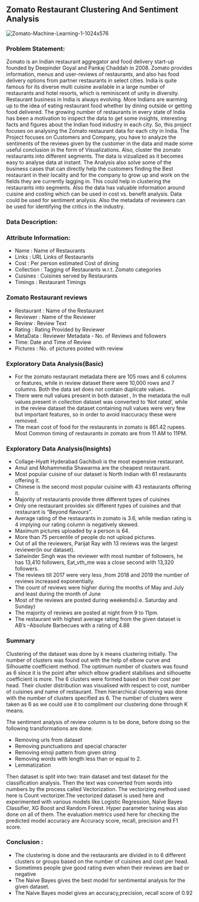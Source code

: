 ## Zomato Restaurant Clustering And Sentiment Analysis

![Zomato-Machine-Learning-1-1024x576](https://user-images.githubusercontent.com/105766113/231358984-9fc85ac0-1213-4a49-85b1-1770ae34904c.jpg)



### Problem Statement:
Zomato is an Indian restaurant aggregator and food delivery start-up founded by Deepinder Goyal and Pankaj Chaddah in 2008. Zomato provides information, menus and user-reviews of restaurants, and also has food delivery options from partner restaurants in select cities. India is quite famous for its diverse multi cuisine available in a large number of restaurants and hotel resorts, which is reminiscent of unity in diversity. Restaurant business in India is always evolving. More Indians are warming up to the idea of eating restaurant food whether by dining outside or getting food delivered. The growing number of restaurants in every state of India has been a motivation to inspect the data to get some insights, interesting facts and figures about the Indian food industry in each city. So, this project focuses on analysing the Zomato restaurant data for each city in India. The Project focuses on Customers and Company, you have to analyze the sentiments of the reviews given by the customer in the data and made some useful conclusion in the form of Visualizations. Also, cluster the zomato restaurants into different segments. The data is vizualized as it becomes easy to analyse data at instant. The Analysis also solve some of the business cases that can directly help the customers finding the Best restaurant in their locality and for the company to grow up and work on the fields they are currently lagging in. This could help in clustering the restaurants into segments. Also the data has valuable information around cuisine and costing which can be used in cost vs. benefit analysis. Data could be used for sentiment analysis. Also the metadata of reviewers can be used for identifying the critics in the industry.





### Data Description:

### Attribute Information:

   * Name : Name of Restaurants
   * Links : URL Links of Restaurants
   * Cost : Per person estimated Cost of dining
   * Collection : Tagging of Restaurants w.r.t. Zomato categories
   * Cuisines : Cuisines served by Restaurants
   * Timings : Restaurant Timings
   
### Zomato Restaurant reviews

   * Restaurant : Name of the Restaurant
   * Reviewer : Name of the Reviewer
   * Review : Review Text
   * Rating : Rating Provided by Reviewer
   * MetaData : Reviewer Metadata - No. of Reviews and followers
   * Time: Date and Time of Review
   * Pictures : No. of pictures posted with review

### Exploratory Data Analysis(Basic)
* For the zomato restaurant metadata there are 105 rows and 6 columns or features, while in review dataset there were 10,000 rows and 7 columns.
  Both the data set does not contain duplicate values.
* There were null values present in both dataset , In the metadata the null values present in collection dataset was converted to ‘Not rated’, while in the review       dataset the dataset containing null values were very few but important features, so in order to avoid inaccuracy these were removed.
* The mean cost of food for the restaurants in zomato is 861.42 rupees.
  Most Common timing of restaurants in zomato are from 11 AM to 11PM.


### Exploratory Data Analysis(Insights)

*  Collage-Hyatt Hyderabad Gachiboli is the most expensive restaurant.
*  Amul and Mohammedia Shawarma are the cheapest restaurant.
*  Most popular cuisine of our dataset is North Indian with 61 restaurants offering it.    
*  Chinese is the second most popular cuisine with 43 restaurants offering it.
*  Majority of restaurants provide three different types of cuisines
*  Only one restaurant provides six different types of cuisines and that restaurant is “Beyond flavours”.
*  Average rating of the restaurants in zomato is 3.6, while median rating is 4 implying our rating column is negatively skewed.
*  Maximum pictures uploaded by a person is 64.
*  More than 75 percentile of people do not upload pictures.
*  Out of all the reviewers, Parijat Ray with 13 reviews was the largest reviewer(in our dataset).
*  Satwinder Singh was the reviewer with most number of followers, he has 13,410 followers, Eat_vth_me was a close second with 13,320 followers.
*  The reviews till 2017 were very less ,from 2018 and 2019 the number of reviews increased exponentially.
*  The count of reviews were higher during the months of May and July and least during the month of June
*  Most of the reviews are posted during weekends(i.e. Saturday and Sunday)
*  The majority of reviews are posted at night from 9 to 11pm.
*  The restaurant with highest average rating from the given dataset is AB’s –Absolute Barbecues with a rating of 4.88

### Summary
Clustering of the dataset was done by k means clustering initially. The number of clusters was found out with the help of elbow curve and Silhouette coefficient method. The optimum number of clusters was found as 6 since it is the point after which elbow gradient stabilises and silhouette coefficient is more. The 6 clusters were formed based on their cost per head. Their cluster distribution was visualised with respect to cost, number of cuisines and name of restaurant. Then hierarchical clustering was done with the number of clusters specified as 6. The number of clusters were taken as 6 as we could use it to compliment our clustering done through K means.

The sentiment analysis of review column is to be done, before doing so the following transformations are done.

  *  Removing urls from dataset
  *  Removing punctuations and special character
  *  Removing emoji pattern from given string
  *  Removing words with length less than or equal to 2.
  *  Lemmatization

Then dataset is split into two: train dataset and test dataset for the classification analysis. Then the text was converted from words into numbers by the process called Vectorization. The vectorizing method used here is Count vectorizer.The vectorized dataset is used here and experimented with various models like Logistic Regression, Naïve Bayes Classifier, XG Boost and Random Forest. Hyper parameter tuning was also done on all of them. The evaluation metrics used here for checking the predicted model accuracy are Accuracy score, recall, precision and F1 score.





### Conclusion :

*    The clustering is done and the restaurants are divided in to 6 different clusters or groups based on the number of cuisines and cost per head.
*    Sometimes people give good rating even when their reviews are bad or negative
*    The Naive Bayes gives the best model for sentimental analysis for the given dataset.
*    The Naive Bayes model gives an accuracy,precision, recall score of 0.92
